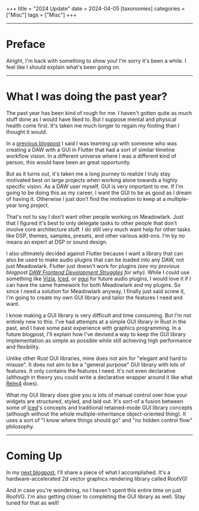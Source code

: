 +++
title = "2024 Update"
date = 2024-04-05
[taxonomies]
categories = ["Misc"]
tags = ["Misc"]
+++

---

# Preface

Alright, I'm back with something to show you! I'm sorry it's been a while. I feel like I should explain what's been going on.

---

# What I was doing the past year?

The past year has been kind of rough for me. I haven't gotten quite as much stuff done as I would have liked to. But I suppose mental and physical health come first. It's taken me much longer to regain my footing than I thought it would.

In a [previous blogpost](../clarifying-some-things) I said I was teaming up with someone who was creating a DAW with a GUI in Flutter that had a sort of similar timeline workflow vision. In a different universe where I was a different kind of person, this would have been an great opportunity.

But as it turns out, it's taken me a long journey to realize I truly stay motivated best on large projects when working alone towards a highly specific vision. As a DAW user myself, GUI is very important to me. If I'm going to be doing this as my career, I want the GUI to be as good as I dream of having it. Otherwise I just don't find the motivation to keep at a multiple-year long project.

That's not to say I don't want other people working on Meadowlark. Just that I figured it's best to only delegate tasks to other people that don't involve core architecture stuff. I do still very much want help for other tasks like DSP, themes, samples, presets, and other various add-ons. I'm by no means an expert at DSP or sound design.

I also ultimately decided against Flutter because I want a library that can also be used to make audio plugins that can be loaded into any DAW, not just Meadowlark. Flutter just doesn't work for plugins *(see my previous blogpost [DAW Frontend Development Struggles](../daw-frontend-development-struggles) for why)*. While I could use something like [Vizia](https://github.com/vizia/vizia), [Iced](https://github.com/iced-rs/iced), or [egui](https://github.com/emilk/egui) for future audio plugins, I would love it if I can have the same framework for both Meadowlark and my plugins. So since I need a solution for Meadowlark anyway, I finally just said screw it, I'm going to create my own GUI library and tailor the features I need and want.

I know making a GUI library is very difficult and time consuming. But I'm not entirely new to this. I've had attempts at a simple GUI library in Rust in the past, and I have some past experience with graphics programming. In a future blogpost, I'll explain how I've devised a way to keep the GUI library implementation as simple as possible while still achieving high performance and flexibility.

Unlike other Rust GUI libraries, mine does not aim for "elegant and hard to misuse". It does not aim to be a "general purpose" GUI library with lots of features. It only contains the features I need. It's not even declarative (although in theory you could write a declarative wrapper around it like what [Relm4](https://github.com/Relm4/Relm4) does).

What my GUI library does give you is lots of manual control over how your widgets are structured, styled, and laid out. It's sort-of a fusion between some of [Iced](https://github.com/iced-rs/iced)'s concepts and traditional retained-mode GUI library concepts (although without the whole multiple-inheritance object-oriented thing). It uses a sort of "I know where things should go" and "no hidden control flow" philosophy.

---

# Coming Up

In my [next blogpost](../rootvg), I'll share a piece of what I accomplished. It's a hardware-accelerated 2d vector graphics rendering library called RootVG!

And in case you're wondering, no I haven't spent this entire time on just RootVG. I'm also getting closer to completing the GUI library as well. Stay tuned for that as well!
